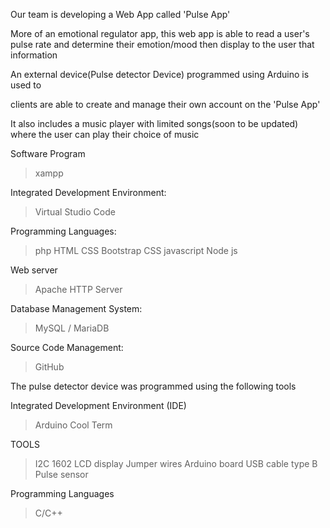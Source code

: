 Our team is developing a Web App called 'Pulse App'

More of an emotional regulator app, this web app is able to read a user's pulse rate and determine their emotion/mood then display to the user that information

An external device(Pulse detector Device) programmed using Arduino is used to  

clients are able to create and manage their own account on the 'Pulse App' 

It also includes a music player with limited songs(soon to be updated) where the user can play their choice of music

Software Program
  > xampp

Integrated Development Environment:
  > Virtual Studio Code

Programming Languages:
  > php
  > HTML
  > CSS
  > Bootstrap CSS
  > javascript
  > Node js

Web server
  > Apache HTTP Server

Database Management System:
  > MySQL / MariaDB

Source Code Management:
  > GitHub

The pulse detector device was programmed using the following tools

Integrated Development Environment (IDE)
  > Arduino
  > Cool Term

TOOLS
  > I2C 1602 LCD display
  > Jumper wires
  > Arduino board 
  > USB cable type B
  > Pulse sensor 

Programming Languages 
  > C/C++
